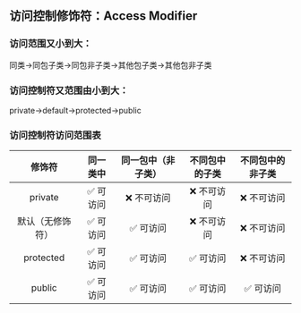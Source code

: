 ## 访问控制修饰符：Access Modifier
### 访问范围又小到大：
同类->同包子类->同包非子类->其他包子类->其他包非子类

### 访问控制符又范围由小到大：
private->default->protected->public

### 访问控制符访问范围表
|   修饰符   |  同一类中   | 	同一包中（非子类） | 	不同包中的子类	  |  不同包中的非子类  |
|:---------:|:-------:|:---:|:-----:|:----:| 
|  private  |  ✅ 可访问  |   ❌ 不可访问   | ❌ 不可访问  | ❌ 不可访问 |
| 默认（无修饰符）  |  ✅ 可访问  |   ✅ 可访问    | ❌ 不可访问  | ❌ 不可访问 |
| protected |  ✅ 可访问  |   ✅ 可访问    | ✅ 可访问  | ❌ 不可访问 |
|  public   |  ✅ 可访问  |   ✅ 可访问    | ✅ 可访问  | ✅ 可访问 |



